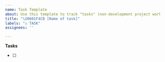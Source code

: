 ```yaml
---
name: Task Template
about: Use this template to track "tasks" (non-development project work)
title: "\U0001F4CB [Name of task]"
labels: "☑︎ TASK"
assignees: ''

---
```


**Tasks**

- [ ]
